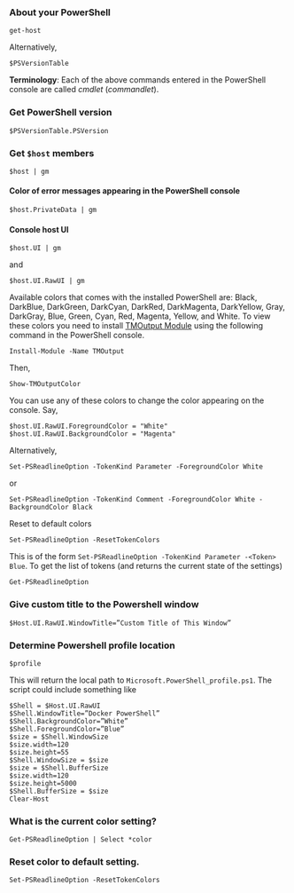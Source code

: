 ### About your PowerShell
```
get-host
```
Alternatively,
```
$PSVersionTable
```
**Terminology**: Each of the above commands entered in the PowerShell console are called _cmdlet_ (_commandlet_).

### Get PowerShell version
```
$PSVersionTable.PSVersion
```

### Get `$host` members
```
$host | gm
```

#### Color of error messages appearing in the PowerShell console
```
$host.PrivateData | gm
```

#### Console host UI
```
$host.UI | gm
```
and
```
$host.UI.RawUI | gm
```
Available colors that comes with the installed PowerShell are: Black, DarkBlue, DarkGreen, DarkCyan, DarkRed, DarkMagenta, DarkYellow, Gray, DarkGray, Blue, Green, Cyan, Red, Magenta, Yellow, and White. To view these colors you need to install [TMOutput Module](https://www.powershellgallery.com/packages/TMOutput/) using the following command in the PowerShell console.
```
Install-Module -Name TMOutput
```
Then,
```
Show-TMOutputColor
```

You can use any of these colors to change the color appearing on the console. Say,
```
$host.UI.RawUI.ForegroundColor = "White"
$host.UI.RawUI.BackgroundColor = "Magenta"
```

Alternatively,
```
Set-PSReadlineOption -TokenKind Parameter -ForegroundColor White
```
or
```
Set-PSReadlineOption -TokenKind Comment -ForegroundColor White -BackgroundColor Black
```
Reset to default colors
```
Set-PSReadlineOption -ResetTokenColors
```

This is of the form `Set-PSReadlineOption -TokenKind Parameter -<Token> Blue`. To get the list of tokens (and returns the current state of the settings)
```
Get-PSReadlineOption
```

### Give custom title to the Powershell window
```
$Host.UI.RawUI.WindowTitle=”Custom Title of This Window”
```

### Determine Powershell profile location
```
$profile
```
This will return the local path to `Microsoft.PowerShell_profile.ps1`. The script could include something like
```
$Shell = $Host.UI.RawUI
$Shell.WindowTitle=”Docker PowerShell”
$Shell.BackgroundColor=”White”
$Shell.ForegroundColor=”Blue”
$size = $Shell.WindowSize
$size.width=120
$size.height=55
$Shell.WindowSize = $size
$size = $Shell.BufferSize
$size.width=120
$size.height=5000
$Shell.BufferSize = $size
Clear-Host
```

### What is the current color setting?
```
Get-PSReadlineOption | Select *color
```

### Reset color to default setting.
```
Set-PSReadlineOption -ResetTokenColors
```
